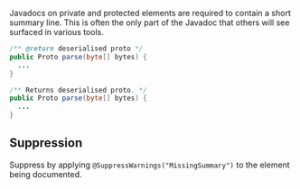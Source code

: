Javadocs on private and protected elements are required to contain a short
summary line. This is often the only part of the Javadoc that others will see
surfaced in various tools.

```java {.bad}
/** @return deserialised proto */
public Proto parse(byte[] bytes) {
  ...
}
```

```java {.good}
/** Returns deserialised proto. */
public Proto parse(byte[] bytes) {
  ...
}
```

## Suppression

Suppress by applying `@SuppressWarnings("MissingSummary")` to the element being
documented.
